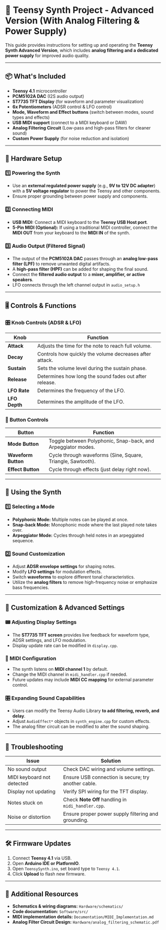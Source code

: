 # 🎵 Teensy Synth Project - Advanced Version (With Analog Filtering & Power Supply)

This guide provides instructions for setting up and operating the **Teensy Synth Advanced Version**, which includes **analog filtering and a dedicated power supply** for improved audio quality.

---

## 📦 **What's Included**
- **Teensy 4.1** microcontroller
- **PCM5102A DAC** (I2S audio output)
- **ST7735 TFT Display** (for waveform and parameter visualization)
- **6x Potentiometers** (ADSR control & LFO control)
- **Mode, Waveform and Effect buttons** (switch between modes, sound types and effects)
- **USB MIDI support** (connect to a MIDI keyboard or DAW)
- **Analog Filtering Circuit** (Low-pass and high-pass filters for cleaner sound)
- **Custom Power Supply** (for noise reduction and isolation)

---

## 🔌 **Hardware Setup**
### **1️⃣ Powering the Synth**
- Use an **external regulated power supply** (e.g., **9V to 12V DC adapter**) with a **5V voltage regulator** to power the Teensy and other components.
- Ensure proper grounding between power supply and components.


### **2️⃣ Connecting MIDI**
- **USB MIDI:** Connect a MIDI keyboard to the **Teensy USB Host port**.
- **5-Pin MIDI (Optional):** If using a traditional MIDI controller, connect the **MIDI OUT** from your keyboard to the **MIDI IN** of the synth.

### **3️⃣ Audio Output (Filtered Signal)**
- The output of the **PCM5102A DAC** passes through an **analog low-pass filter (LPF)** to remove unwanted digital artifacts.
- A **high-pass filter (HPF)** can be added for shaping the final sound.
- Connect the **filtered audio output** to a **mixer, amplifier, or active speakers**.
- LFO connects through the left channel output in `audio_setup.h`
---

## 🎚️ **Controls & Functions**
### **🎛️ Knob Controls (ADSR & LFO)**
| Knob | Function |
|------|----------|
| **Attack** | Adjusts the time for the note to reach full volume. |
| **Decay** | Controls how quickly the volume decreases after attack. |
| **Sustain** | Sets the volume level during the sustain phase. |
| **Release** | Determines how long the sound fades out after release. |
| **LFO Rate** | Determines the frequency of the LFO. |
| **LFO Depth** | Determines the amplitude of the LFO. |

### **🔘 Button Controls**
| Button | Function |
|--------|----------|
| **Mode Button** | Toggle between Polyphonic, Snap-back, and Arpeggiator modes. |
| **Waveform Button** | Cycle through waveforms (Sine, Square, Triangle, Sawtooth). |
| **Effect Button** | Cycle through effects (just delay right now). |

---

## 🎼 **Using the Synth**
### **1️⃣ Selecting a Mode**
- **Polyphonic Mode:** Multiple notes can be played at once.
- **Snap-back Mode:** Monophonic mode where the last played note takes over.
- **Arpeggiator Mode:** Cycles through held notes in an arpeggiated sequence.

### **2️⃣ Sound Customization**
- Adjust **ADSR envelope settings** for shaping notes.
- Modify **LFO settings** for modulation effects.
- Switch **waveforms** to explore different tonal characteristics.
- Utilize the **analog filters** to remove high-frequency noise or emphasize bass frequencies.

---

## 🔧 **Customization & Advanced Settings**
### **📟 Adjusting Display Settings**
- The **ST7735 TFT screen** provides live feedback for waveform type, ADSR settings, and LFO modulation.
- Display update rate can be modified in `display.cpp`.

### **🎹 MIDI Configuration**
- The synth listens on **MIDI channel 1** by default.
- Change the MIDI channel in `midi_handler.cpp` if needed.
- Future updates may include **MIDI CC mapping** for external parameter control.

### **🎛️ Expanding Sound Capabilities**
- Users can modify the Teensy Audio Library **to add filtering, reverb, and delay**.
- Adjust `AudioEffect*` objects in `synth_engine.cpp` for custom effects.
- The analog filter circuit can be modified to alter the sound shaping.

---

## 🚨 **Troubleshooting**
| Issue | Solution |
|-------|----------|
| No sound output | Check DAC wiring and volume settings. |
| MIDI keyboard not detected | Ensure USB connection is secure; try another cable. |
| Display not updating | Verify SPI wiring for the TFT display. |
| Notes stuck on | Check **Note Off** handling in `midi_handler.cpp`. |
| Noise or distortion | Ensure proper power supply filtering and grounding. |

---

## 🛠️ **Firmware Updates**
1. Connect **Teensy 4.1** via USB.
2. Open **Arduino IDE or PlatformIO**.
3. Open `TeensySynth.ino`, set board type to `Teensy 4.1`.
4. Click **Upload** to flash new firmware.

---

## 📜 **Additional Resources**
- **Schematics & wiring diagrams:** `Hardware/schematics/`
- **Code documentation:** `Software/src/`
- **MIDI implementation details:** `Documentation/MIDI_Implementation.md`
- **Analog Filter Circuit Design:** `Hardware/analog_filtering_schematic.pdf`


